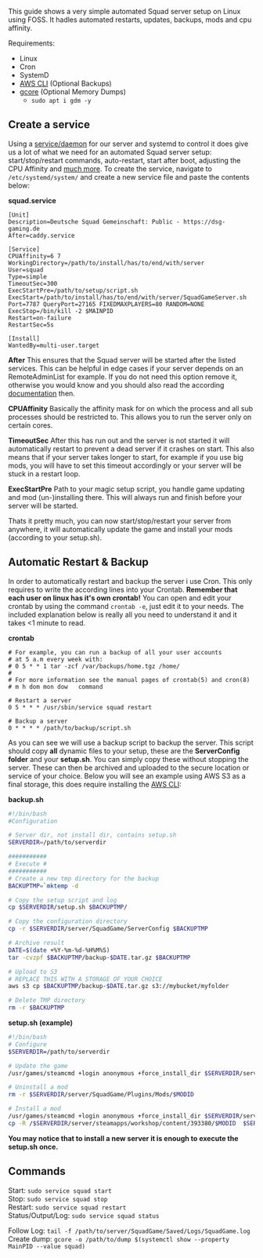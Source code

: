 This guide shows a very simple automated Squad server setup on Linux using FOSS.
It hadles automated restarts, updates, backups, mods and cpu affinity.

Requirements:
- Linux
- Cron
- SystemD
- [AWS CLI](https://aws.amazon.com/de/cli/) (Optional Backups)
- [gcore](http://man7.org/linux/man-pages/man1/gcore.1.html) (Optional Memory Dumps)
  - `sudo apt i gdm -y`

## Create a service
Using a [service/daemon](https://en.wikipedia.org/wiki/Daemon_(computing)) for our server and systemd to control it does give us a lot of what we need for an automated Squad server setup: start/stop/restart commands, auto-restart, start after boot, adjusting the CPU Affinity and [much more](https://www.freedesktop.org/software/systemd/man/systemd.unit.html#Wants=).
To create the service, navigate to `/etc/systemd/system/` and create a new service file and paste the contents below:  

**squad.service**
```
[Unit]
Description=Deutsche Squad Gemeinschaft: Public - https://dsg-gaming.de
After=caddy.service

[Service]
CPUAffinity=6 7
WorkingDirectory=/path/to/install/has/to/end/with/server
User=squad
Type=simple
TimeoutSec=300
ExecStartPre=/path/to/setup/script.sh
ExecStart=/path/to/install/has/to/end/with/server/SquadGameServer.sh Port=7787 QueryPort=27165 FIXEDMAXPLAYERS=80 RANDOM=NONE
ExecStop=/bin/kill -2 $MAINPID
Restart=on-failure
RestartSec=5s

[Install]
WantedBy=multi-user.target
```
**After**
This ensures that the Squad server will be started after the listed services.
This can be helpful in edge cases if your server depends on an RemoteAdminList for example.
If you do not need this option remove it, otherwise you would know and you should also read
the according [documentation](https://www.freedesktop.org/software/systemd/man/systemd.unit.html#Wants=) then.

**CPUAffinity**
Basically the affinity mask for on which the process and all sub processes should be restricted to.
This allows you to run the server only on certain cores.

**TimeoutSec**
After this has run out and the server is not started it will automatically restart to prevent a dead server if it crashes on start.
This also means that if your server takes longer to start, for example if you use big mods, you will have to set this timeout
accordingly or your server will be stuck in a restart loop.

**ExecStartPre**
Path to your magic setup script, you handle game updating and mod (un-)installing there. This will always run
and finish before your server will be started.

Thats it pretty much, you can now start/stop/restart your server from anywhere,
it will automatically update the game and install your mods (according to your setup.sh).

## Automatic Restart & Backup
In order to automatically restart and backup the server i use Cron. This only requires to write the according lines into your Crontab.
**Remember that each user on linux has it's own crontab!** You can open and edit your crontab by using the command `crontab -e`, just edit it to your needs.
The included explanation below is really all you need to understand it and it takes <1 minute to read.

**crontab**
```
# For example, you can run a backup of all your user accounts
# at 5 a.m every week with:
# 0 5 * * 1 tar -zcf /var/backups/home.tgz /home/
#
# For more information see the manual pages of crontab(5) and cron(8)
# m h dom mon dow   command

# Restart a server
0 5 * * * /usr/sbin/service squad restart

# Backup a server
0 * * * * /path/to/backup/script.sh
```

As you can see we will use a backup script to backup the server. This script should copy **all** dynamic files to your setup,
these are the **ServerConfig folder** and your **setup.sh**. You can simply copy these without stopping the server. These can then be
archived and uploaded to the secure location or service of your choice. Below you will see an example using AWS S3 as a final storage,
this does require installing the [AWS CLI](https://aws.amazon.com/de/cli/):

**backup.sh**
```bash
#!/bin/bash
#Configuration

# Server dir, not install dir, contains setup.sh
SERVERDIR=/path/to/serverdir

###########
# Execute #
###########
# Create a new tmp directory for the backup
BACKUPTMP=`mktemp -d

# Copy the setup script and log
cp $SERVERDIR/setup.sh $BACKUPTMP/

# Copy the configuration directory
cp -r $SERVERDIR/server/SquadGame/ServerConfig $BACKUPTMP

# Archive result
DATE=$(date +%Y-%m-%d-%H%M%S)
tar -cvzpf $BACKUPTMP/backup-$DATE.tar.gz $BACKUPTMP

# Upload to S3 
# REPLACE THIS WITH A STORAGE OF YOUR CHOICE
aws s3 cp $BACKUPTMP/backup-$DATE.tar.gz s3://mybucket/myfolder

# Delete TMP directory
rm -r $BACKUPTMP
```

**setup.sh (example)**
```bash
#!/bin/bash
# Configure
$SERVERDIR=/path/to/serverdir

# Update the game
/usr/games/steamcmd +login anonymous +force_install_dir $SERVERDIR/server +app_update 403240 validate +quit

# Uninstall a mod
rm -r $SERVERDIR/server/SquadGame/Plugins/Mods/$MODID

# Install a mod
/usr/games/steamcmd +login anonymous +force_install_dir $SERVERDIR/server +workshop_download_item 393380 $MODID +quit
cp -R /$SERVERDIR/server/steamapps/workshop/content/393380/$MODID  $SERVERDIR/server/SquadGame/Plugins/Mods/

```
**You may notice that to install a new server it is enough to execute the setup.sh once.**

## Commands
Start: `sudo service squad start`  
Stop: `sudo service squad stop`  
Restart: `sudo service squad restart`  
Status/Output/Log: `sudo service squad status`  

Follow Log: `tail -f /path/to/server/SquadGame/Saved/Logs/SquadGame.log`  
Create dump: `gcore -o /path/to/dump $(systemctl show --property MainPID --value squad)`
